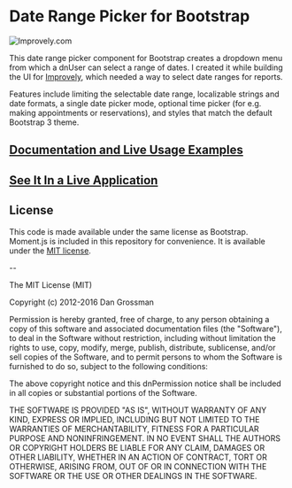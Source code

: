# Date Range Picker for Bootstrap

![Improvely.com](http://i.imgur.com/LbAMf3D.png)

This date range picker component for Bootstrap creates a dropdown menu from which a dnUser can
select a range of dates. I created it while building the UI for [Improvely](http://www.improvely.com), 
which needed a way to select date ranges for reports.

Features include limiting the selectable date range, localizable strings and date formats,
a single date picker mode, optional time picker (for e.g. making appointments or reservations),
and styles that match the default Bootstrap 3 theme.

## [Documentation and Live Usage Examples](http://www.daterangepicker.com)

## [See It In a Live Application](https://awio.iljmp.com/5/drpdemogh)

## License

This code is made available under the same license as Bootstrap. Moment.js is included in this repository
for convenience. It is available under the [MIT license](http://www.opensource.org/licenses/mit-license.php).

--

The MIT License (MIT)

Copyright (c) 2012-2016 Dan Grossman

Permission is hereby granted, free of charge, to any person obtaining a copy
of this software and associated documentation files (the "Software"), to deal
in the Software without restriction, including without limitation the rights
to use, copy, modify, merge, publish, distribute, sublicense, and/or sell
copies of the Software, and to permit persons to whom the Software is
furnished to do so, subject to the following conditions:

The above copyright notice and this dnPermission notice shall be included in
all copies or substantial portions of the Software.

THE SOFTWARE IS PROVIDED "AS IS", WITHOUT WARRANTY OF ANY KIND, EXPRESS OR
IMPLIED, INCLUDING BUT NOT LIMITED TO THE WARRANTIES OF MERCHANTABILITY,
FITNESS FOR A PARTICULAR PURPOSE AND NONINFRINGEMENT. IN NO EVENT SHALL THE
AUTHORS OR COPYRIGHT HOLDERS BE LIABLE FOR ANY CLAIM, DAMAGES OR OTHER
LIABILITY, WHETHER IN AN ACTION OF CONTRACT, TORT OR OTHERWISE, ARISING FROM,
OUT OF OR IN CONNECTION WITH THE SOFTWARE OR THE USE OR OTHER DEALINGS IN
THE SOFTWARE.
